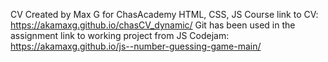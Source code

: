 CV 
Created by Max G for ChasAcademy
HTML, CSS, JS Course
link to CV: https://akamaxg.github.io/chasCV_dynamic/
Git has been used in the assignment
link to working project from JS Codejam:  https://akamaxg.github.io/js--number-guessing-game-main/
